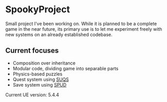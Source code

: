 # SpookyProject
Small project I've been working on. While it is planned to be a complete game in the near future, its primary use is to let me experiment freely with new systems
on an already established codebase.

## Current focuses
- Composition over inheritance
- Modular code, dividing game into separable parts
- Physics-based puzzles
- Quest system using [SUQS](https://github.com/sinbad/SUQS)
- Save system using [SPUD](https://github.com/sinbad/SPUD)

Current UE version: 5.4.4
